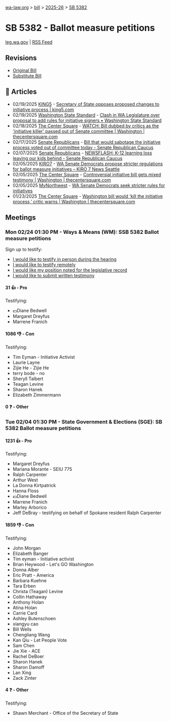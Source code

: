 [wa-law.org](/) > [bill](/bill/) > [2025-26](/bill/2025-26/) > [SB 5382](/bill/2025-26/sb/5382/)

# SB 5382 - Ballot measure petitions
[leg.wa.gov](https://app.leg.wa.gov/billsummary?BillNumber=5382&Year=2025&Initiative=false) | [RSS Feed](./rss.xml)

## Revisions
* [Original Bill](1/)
* [Substitute Bill](S/)

## 📰 Articles
* 02/19/2025 [KING5](/org/king5/) - [Secretary of State opposes proposed changes to initiative process | king5.com](https://www.king5.com/article/news/local/washington-secretary-of-state-opposes-proposed-changes-to-initiative-process/281-97c30899-1759-4888-a540-c6356cfa73a2#:~:text=Senate%20Bill%205382)
* 02/19/2025 [Washington State Standard](/org/washington_state_standard/) - [Clash in WA Legislature over proposal to add rules for initiative signers • Washington State Standard](https://washingtonstatestandard.com/2025/02/19/clash-in-wa-legislature-over-proposal-to-add-rules-for-initiative-signers/#:~:text=Senate%20Bill%205382)
* 02/18/2025 [The Center Square](/org/the_center_square/) - [WATCH: Bill dubbed by critics as the 'initiative killer' passed out of Senate committee | Washington | thecentersquare.com](https://www.thecentersquare.com/washington/article_d05294e4-ee51-11ef-85ec-37b7048af6da.html#:~:text=SB%205382,)
* 02/17/2025 [Senate Republicans](/org/senate_republicans/) - [Bill that would sabotage the initiative process voted out of committee today - Senate Republican Caucus](https://src.wastateleg.org/blog/bill-sabotage-initiative-process-voted-committee-tomorrow/#:~:text=Senate%20Bill%205382)
* 02/07/2025 [Senate Republicans](/org/senate_republicans/) - [NEWSFLASH: K-12 learning loss leaving our kids behind - Senate Republican Caucus](https://src.wastateleg.org/blog/newsflash-k-12-learning-loss-leaving-kids-behind/#:~:text=SB%205382)
* 02/05/2025 [KIRO7](/org/kiro7/) - [WA Senate Democrats propose stricter regulations for ballot measure initiatives – KIRO 7 News Seattle](https://www.kiro7.com/news/local/wa-senate-democrats-propose-stricter-regulations-ballot-measure-initiatives/GBAGXOLRPJFBPHH2GTQL3A26BQ/#:~:text=Senate%20Bill%205382)
* 02/05/2025 [The Center Square](/org/the_center_square/) - [Controversial initiative bill gets mixed testimony | Washington | thecentersquare.com](https://www.thecentersquare.com/washington/article_8b506c58-e3e4-11ef-ad15-f35b88b3a556.html#:~:text=Senate%20Bill%205382)
* 02/05/2025 [MyNorthwest](/org/mynorthwest/) - [WA Senate Democrats seek stricter rules for initiatives](https://mynorthwest.com/mynorthwest-politics/wa-democrats-initiatives/4040423#:~:text=Senate%20Bill%205382)
* 01/23/2025 [The Center Square](/org/the_center_square/) - [Washington bill would ‘kill the initiative process,’ critic warns | Washington | thecentersquare.com](https://www.thecentersquare.com/washington/article_9a67bd2c-d9c1-11ef-9720-1f185c87f765.html#:~:text=Senate%20Bill%205382%20,)

## Meetings
### Mon 02/24 01:30 PM - Ways & Means (WM): SSB 5382 Ballot measure petitions
Sign up to testify:
* [I would like to testify in person during the hearing](https://app.leg.wa.gov/csi/Testifier/Add?chamber=House&mId=32887&aId=164873&caId=26117&tId=1)
* [I would like to testify remotely](https://app.leg.wa.gov/csi/Testifier/Add?chamber=House&mId=32887&aId=164873&caId=26117&tId=2)
* [I would like my position noted for the legislative record](https://app.leg.wa.gov/csi/Testifier/Add?chamber=House&mId=32887&aId=164873&caId=26117&tId=3)
* [I would like to submit written testimony](https://app.leg.wa.gov/csi/Testifier/Add?chamber=House&mId=32887&aId=164873&caId=26117&tId=4)

#### 31 👍 - Pro
Testifying:
* 💵Diane Bedwell
* Margaret Dreyfus
* Marrene Franich

#### 1086 👎 - Con
Testifying:
* Tim Eyman - Initiative Activist
* Laurie Layne
* Zijie He - Zijie He
* terry bode - no
* Sheryll Talbert
* Teagan Levine
* Sharon Hanek
* Elizabeth Zimmermann

#### 0 ❓ - Other

### Tue 02/04 01:30 PM - State Government & Elections (SGE): SB 5382 Ballot measure petitions
#### 1231 👍 - Pro
Testifying:
* Margaret Dreyfus
* Mariana Morante - SEIU 775
* Ralph Carpenter
* Arthur West
* La Donna Kirtpatrick
* Hanna Floss
* 💵Diane Bedwell
* Marrene Franich
* Marley Arborico
* Jeff DeBray - testifying on behalf of Spokane resident Ralph Carpenter

#### 1859 👎 - Con
Testifying:
* John Morgan
* Elizabeth Banger
* Tim eyman - Initiative activist
* Brian Heywood - Let's GO Washington
* Donna Alber
* Eric Pratt - America
* Barbara Kuehne
* Tara Erben
* Christa (Teagan) Levine
* Collin Hathaway
* Anthony Holan
* Atina Holan
* Carrie Card
* Ashley Butenschoen
* xiangyu cao
* Bill Wells
* Chengliang Wang
* Kan Qiu - Let People Vote
* Sam Chen
* Jie Xie - ACE
* Rachel DeBoer
* Sharon Hanek
* Sharon Damoff
* Lan Xing
* Zack Zinter

#### 4 ❓ - Other
Testifying:
* Shawn Merchant - Office of the Secretary of State
